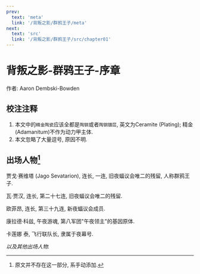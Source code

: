```yaml
---
prev:
  text: 'meta'
  link: '/背叛之影/群鸦王子/meta'
next:
  text: 'src'
  link: '/背叛之影/群鸦王子/src/chapter01'
---
```


# 背叛之影-群鸦王子-序章

作者: Aaron Dembski-Bowden

## 校注注释

1. 本文中的`精金陶瓷`应该全都是`陶钢`或者`陶钢镀层`, 英文为Ceramite (Plating); 精金(Adamanitum)不作为动力甲主体.
2. 本文忽略了大量逗号, 原因不明.

## 出场人物[^01]

贾戈·赛维塔 (Jago Sevatarion), 连长, 一连, 旧夜蝠议会唯二的残留, 人称群鸦王子.

瓦·贾汉, 连长, 第二十七连, 旧夜蝠议会唯二的残留.

欧菲昂, 连长, 第三十九连, 新夜蝠议会成员.

康拉德·科兹, 午夜游魂, 第八军团"午夜领主"的基因原体.

卡莲娜 泰, 飞行联队长, 隶属于夜幕号.

*以及其他出场人物.*

[^01]: 原文并不存在这一部分, 系手动添加.
